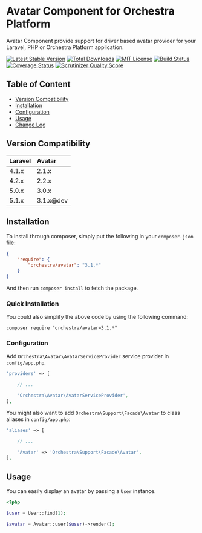 Avatar Component for Orchestra Platform
==============

Avatar Component provide support for driver based avatar provider for your Laravel, PHP or Orchestra Platform application.

[![Latest Stable Version](https://img.shields.io/github/release/orchestral/avatar.svg?style=flat)](https://packagist.org/packages/orchestra/avatar)
[![Total Downloads](https://img.shields.io/packagist/dt/orchestra/avatar.svg?style=flat)](https://packagist.org/packages/orchestra/avatar)
[![MIT License](https://img.shields.io/packagist/l/orchestra/avatar.svg?style=flat)](https://packagist.org/packages/orchestra/avatar)
[![Build Status](https://img.shields.io/travis/orchestral/avatar/master.svg?style=flat)](https://travis-ci.org/orchestral/avatar)
[![Coverage Status](https://img.shields.io/coveralls/orchestral/avatar/master.svg?style=flat)](https://coveralls.io/r/orchestral/avatar?branch=master)
[![Scrutinizer Quality Score](https://img.shields.io/scrutinizer/g/orchestral/avatar/master.svg?style=flat)](https://scrutinizer-ci.com/g/orchestral/avatar/)

## Table of Content

* [Version Compatibility](#compatibility)
* [Installation](#installation)
* [Configuration](#configuration)
* [Usage](#usage)
* [Change Log](http://orchestraplatform.com/docs/latest/components/avatar/changes#v3-0)

## Version Compatibility

Laravel  | Avatar
:--------|:---------
 4.1.x   | 2.1.x
 4.2.x   | 2.2.x
 5.0.x   | 3.0.x
 5.1.x   | 3.1.x@dev

## Installation

To install through composer, simply put the following in your `composer.json` file:

```json
{
	"require": {
		"orchestra/avatar": "3.1.*"
	}
}
```

And then run `composer install` to fetch the package.

### Quick Installation

You could also simplify the above code by using the following command:

```
composer require "orchestra/avatar=3.1.*"
```

### Configuration

Add `Orchestra\Avatar\AvatarServiceProvider` service provider in `config/app.php`.

```php
'providers' => [

	// ...

	'Orchestra\Avatar\AvatarServiceProvider',
],
```

You might also want to add `Orchestra\Support\Facade\Avatar` to class aliases in `config/app.php`:

```php
'aliases' => [

	// ...

    'Avatar' => 'Orchestra\Support\Facade\Avatar',
],
```

## Usage

You can easily display an avatar by passing a `User` instance.

```php
<?php

$user = User::find(1);

$avatar = Avatar::user($user)->render();
```
